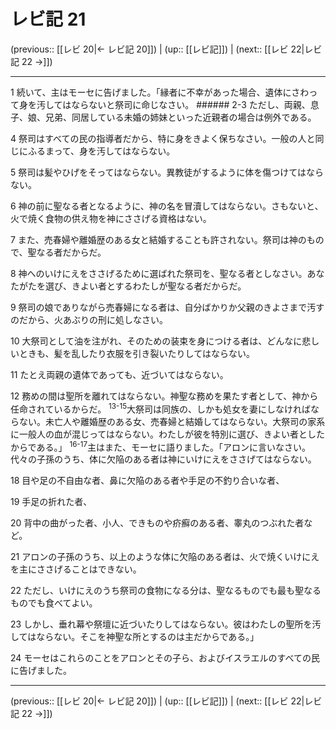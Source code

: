 # レビ記 21

(previous:: [[レビ 20|← レビ記 20]]) | (up:: [[レビ記]]) | (next:: [[レビ 22|レビ記 22 →]])

***




1 
続いて、主はモーセに告げました。「縁者に不幸があった場合、遺体にさわって身を汚してはならないと祭司に命じなさい。 ###### 2-3 ただし、両親、息子、娘、兄弟、同居している未婚の姉妹といった近親者の場合は例外である。 



4 
祭司はすべての民の指導者だから、特に身をきよく保ちなさい。一般の人と同じにふるまって、身を汚してはならない。 



5 
祭司は髪やひげをそってはならない。異教徒がするように体を傷つけてはならない。 



6 
神の前に聖なる者となるように、神の名を冒瀆してはならない。さもないと、火で焼く食物の供え物を神にささげる資格はない。 



7 
また、売春婦や離婚歴のある女と結婚することも許されない。祭司は神のもので、聖なる者だからだ。 



8 
神へのいけにえをささげるために選ばれた祭司を、聖なる者としなさい。あなたがたを選び、きよい者とするわたしが聖なる者だからだ。 



9 
祭司の娘でありながら売春婦になる者は、自分ばかりか父親のきよさまで汚すのだから、火あぶりの刑に処しなさい。 



10 
大祭司として油を注がれ、そのための装束を身につける者は、どんなに悲しいときも、髪を乱したり衣服を引き裂いたりしてはならない。 



11 
たとえ両親の遺体であっても、近づいてはならない。 



12 
務めの間は聖所を離れてはならない。神聖な務めを果たす者として、神から任命されているからだ。 <sup class="versenum">13-15</sup>大祭司は同族の、しかも処女を妻にしなければならない。未亡人や離婚歴のある女、売春婦と結婚してはならない。大祭司の家系に一般人の血が混じってはならない。わたしが彼を特別に選び、きよい者としたからである。」 <sup class="versenum">16-17</sup>主はまた、モーセに語りました。「アロンに言いなさい。代々の子孫のうち、体に欠陥のある者は神にいけにえをささげてはならない。 



18 
目や足の不自由な者、鼻に欠陥のある者や手足の不釣り合いな者、 



19 
手足の折れた者、 



20 
背中の曲がった者、小人、できものや疥癬のある者、睾丸のつぶれた者など。 



21 
アロンの子孫のうち、以上のような体に欠陥のある者は、火で焼くいけにえを主にささげることはできない。 



22 
ただし、いけにえのうち祭司の食物になる分は、聖なるものでも最も聖なるものでも食べてよい。 



23 
しかし、垂れ幕や祭壇に近づいたりしてはならない。彼はわたしの聖所を汚してはならない。そこを神聖な所とするのは主だからである。」 



24 
モーセはこれらのことをアロンとその子ら、およびイスラエルのすべての民に告げました。

***

(previous:: [[レビ 20|← レビ記 20]]) | (up:: [[レビ記]]) | (next:: [[レビ 22|レビ記 22 →]])
